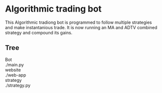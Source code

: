 
# Algorithmic trading bot

This Algorithmic tradiong bot is programmed to follow multiple strategies and make instantanious trade. It is now running an MA and ADTV combined strategy and compound its gains. 

## Tree

Bot \
./main.py \
website \
./web-app \
strategy \
./strategy.py


